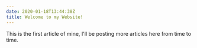 ```yaml
---
date: 2020-01-18T13:44:38Z
title: Welcome to my Website!
---
```

This is the first article of mine, I'll be posting more articles here from time to time.
